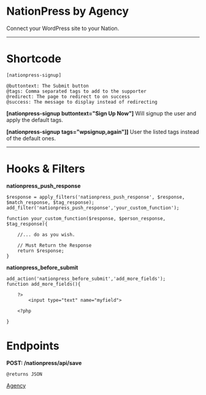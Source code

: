 # NationPress by Agency

Connect your WordPress site to your Nation.

------

# Shortcode

`[nationpress-signup]`

```
@buttontext: The Submit button
@tags: Comma separated tags to add to the supporter
@redirect: The page to redirect to on success
@success: The message to display instead of redirecting

```


**[nationpress-signup buttontext="Sign Up Now"]**
Will signup the user and apply the default tags.


**[nationpress-signup tags="wpsignup,again"]]**
User the listed tags instead of the default ones.

------

# Hooks & Filters

**nationpress_push_response**

```
$response = apply_filters('nationpress_push_response', $response, $match_response, $tag_response);
add_filter('nationpress_push_response','your_custom_function');

function your_custom_function($response, $person_response, $tag_response){
	
	//... do as you wish.

	// Must Return the Response
	return $response;
}

```

**nationpress_before_submit**
```
add_action('nationpress_before_submit','add_more_fields');
function add_more_fields(){
	
	?>
		<input type="text" name="myfield">

	<?php

}
```


# Endpoints

**POST: /nationpress/api/save**
```
@returns JSON
```


[Agency](http://agency.sc)

